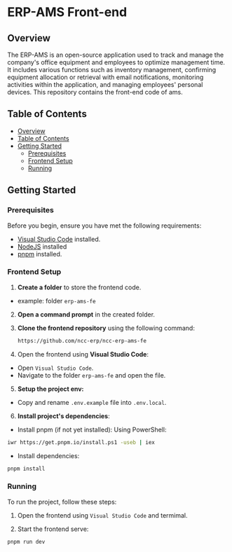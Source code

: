 # ERP-AMS Front-end




## Overview
The ERP-AMS is an open-source application used to track and manage the company's office equipment and employees to optimize management time. It includes various functions such as inventory management, confirming equipment allocation or retrieval with email notifications, monitoring activities within the application, and managing employees' personal devices. This repository contains the front-end code of ams.

## Table of Contents

- [Overview](#overview)
- [Table of Contents](#table-of-contents)
- [Getting Started](#getting-started)
  - [Prerequisites](#prerequisites)
  - [Frontend Setup](#frontend-setup)
  - [Running](#running)

## Getting Started

### Prerequisites

Before you begin, ensure you have met the following requirements:

- [Visual Studio Code](https://code.visualstudio.com/download) installed.
- [NodeJS](https://nodejs.org/en/download) installed
- [pnpm](https://pnpm.io/installation) installed.

### Frontend Setup

1. **Create a folder** to store the frontend code.
- example:  folder `erp-ams-fe`

2. **Open a command prompt** in the created folder.

3. **Clone the frontend repository** using the following command:

   ```bash
   https://github.com/ncc-erp/ncc-erp-ams-fe
   ```

4. Open the frontend using **Visual Studio Code**:
- Open `Visual Studio Code`.
- Navigate to the folder `erp-ams-fe` and open the file.

5. **Setup the project env:**
- Copy and rename `.env.example` file into `.env.local`.

6. **Install project's dependencies**:
- Install pnpm (if not yet installed):
Using PowerShell:

```bash
iwr https://get.pnpm.io/install.ps1 -useb | iex

```
- Install dependencies:
```bash
pnpm install
```

### Running
To run the project, follow these steps:

1. Open the frontend using `Visual Studio Code` and termimal.

2. Start the frontend serve:

```bash
pnpm run dev
```
